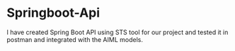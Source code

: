 # Springboot-Api
I have created Spring Boot API using STS tool for our project and tested it in postman and integrated with the AIML models.
